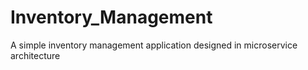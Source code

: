 # Inventory_Management
A simple inventory management application designed in microservice architecture
